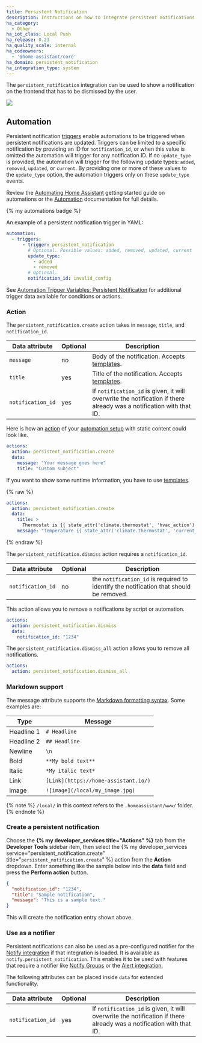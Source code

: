 ```yaml
---
title: Persistent Notification
description: Instructions on how to integrate persistent notifications into Home Assistant.
ha_category:
  - Other
ha_iot_class: Local Push
ha_release: 0.23
ha_quality_scale: internal
ha_codeowners:
  - '@home-assistant/core'
ha_domain: persistent_notification
ha_integration_type: system
---
```


The `persistent_notification` integration can be used to show a notification on the frontend that has to be dismissed by the user.

<p class='img'>
  <img src='/images/screenshots/persistent-notification.png' />
</p>

## Automation

Persistent notification [triggers](/docs/automation/trigger) enable automations to be triggered when persistent notifications are updated. Triggers can be limited to a specific notification by providing an ID for `notification_id`, or when this value is omitted the automation will trigger for any notification ID. If no `update_type` is provided, the automation will trigger for the following update types: `added`, `removed`, `updated`, or `current`. By providing one or more of these values to the `update_type` option, the automation triggers only on these `update_type` events.

Review the [Automating Home Assistant](/getting-started/automation/) getting started guide on automations or the [Automation](/docs/automation/) documentation for full details.

{% my automations badge %}

An example of a persistent notification trigger in YAML:

```yaml
automation:
  - triggers:
      - trigger: persistent_notification
        # Optional. Possible values: added, removed, updated, current
        update_type:
          - added
          - removed
        # Optional.
        notification_id: invalid_config
```

See [Automation Trigger Variables: Persistent Notification](/docs/automation/templating/#persistent-notification) 
for additional trigger data available for conditions or actions.

### Action

The `persistent_notification.create` action takes in `message`, `title`, and `notification_id`.

| Data attribute | Optional | Description |
| ---------------------- | -------- | ----------- |
| `message`              |       no | Body of the notification. Accepts [templates](/docs/configuration/templating/).
| `title`                |      yes | Title of the notification. Accepts [templates](/docs/configuration/templating/).
| `notification_id`      |      yes | If `notification_id` is given, it will overwrite the notification if there already was a notification with that ID.

Here is how an [action](/docs/automation/action) of your [automation setup](/getting-started/automation/) with static content could look like.

```yaml
actions:
  action: persistent_notification.create
  data:
    message: "Your message goes here"
    title: "Custom subject"
```

If you want to show some runtime information, you have to use [templates](/docs/configuration/templating/).

{% raw %}

```yaml
actions:
  action: persistent_notification.create
  data:
    title: >
      Thermostat is {{ state_attr('climate.thermostat', 'hvac_action') }}
    message: "Temperature {{ state_attr('climate.thermostat', 'current_temperature') }}"
```

{% endraw %}

The `persistent_notification.dismiss` action requires a `notification_id`.

| Data attribute | Optional | Description |
| ---------------------- | -------- | ----------- |
| `notification_id`      |      no  | the `notification_id` is required to identify the notification that should be removed.

This action allows you to remove a notifications by script or automation.

```yaml
actions:
  action: persistent_notification.dismiss
  data:
    notification_id: "1234"
```

The `persistent_notification.dismiss_all` action allows you to remove all notifications.

```yaml
actions:
  action: persistent_notification.dismiss_all
```

### Markdown support

The message attribute supports the [Markdown formatting syntax](https://daringfireball.net/projects/markdown/syntax). Some examples are:

| Type | Message |
| ---- | ------- |
| Headline 1 | `# Headline` |
| Headline 2 | `## Headline` |
| Newline | `\n` |
| Bold | `**My bold text**` |
| Italic | `*My italic text*` |
| Link | `[Link](https://home-assistant.io/)` |
| Image | `![image](/local/my_image.jpg)` |

{% note %}
`/local/` in this context refers to the `.homeassistant/www/` folder.
{% endnote %}

### Create a persistent notification

Choose the **{% my developer_services title="Actions" %}** tab from the **Developer Tools** sidebar item, then select the {% my developer_services service="persistent_notification.create" title="`persistent_notification.create`" %} action from the **Action** dropdown. Enter something like the sample below into the **data** field and press the **Perform action** button.

```json
{
  "notification_id": "1234",
  "title": "Sample notification",
  "message": "This is a sample text."
}
```
This will create the notification entry shown above.

### Use as a notifier

Persistent notifications can also be used as a pre-configured notifier for the [Notify integration](/integrations/notify/) if that integration is loaded. It is available as `notify.persistent_notification`. This enables it to be used with features that require a notifier like [Notify Groups](/integrations/group/#notify-groups) or the [Alert integration](/integrations/alert/).

The following attributes can be placed inside `data` for extended functionality.

| Data attribute | Optional | Description |
| ---------------------- | -------- | ----------- |
| `notification_id`      |      yes | If `notification_id` is given, it will overwrite the notification if there already was a notification with that ID. |
